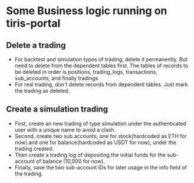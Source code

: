 # Some Business logic running on tiris-portal

## Delete a trading
- For backtest and simulation types of trading, delete it permanently. But need to delete from the dependent tables first. The tables of records to be deleted in order is positions, trading_logs, transactions, sub_accounts, and finally tradings.
- For real trading, don't delete records from dependent tables. Just mark the trading as deleted.

## Create a simulation trading
- First, create an new trading of type simulation under the authenticated user with a unique name to avoid a clash.
- Second, create two sub accounts, one for stock(hardcoded as ETH for now) and one for balance(hardcoded as USDT for now), under the trading created.
- Then create a trading log of depositing the initial funds for the sub-account of balance (10,000 for now).
- Finally, save the two sub-account IDs for later usage in the info field of the trading.
